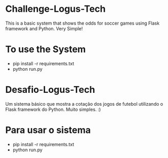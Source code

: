 # Challenge-Logus-Tech
This is a basic system that shows the odds for soccer games using Flask framework and Python. Very Simple! 

# To use the System
  * pip install -r requirements.txt
  * python run.py


# Desafio-Logus-Tech
Um sistema básico que mostra a cotação dos jogos de futebol utilizando o Flask framework do Python. Muito simples. :) 

# Para usar o sistema
  * pip install -r requirements.txt
  * python run.py
